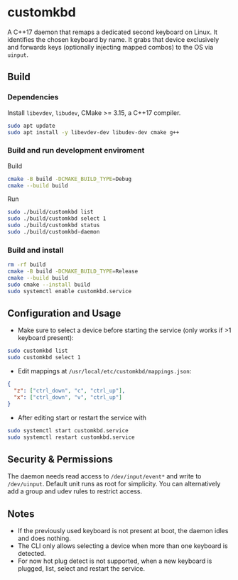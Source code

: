 # customkbd

A C++17 daemon that remaps a dedicated second keyboard on Linux. It identifies the chosen keyboard by name. It grabs that device exclusively and forwards keys (optionally injecting mapped combos) to the OS via `uinput`.

## Build

### Dependencies

Install `libevdev`, `libudev`, CMake >= 3.15, a C++17 compiler.

```bash
sudo apt update
sudo apt install -y libevdev-dev libudev-dev cmake g++
```

### Build and run development enviroment

Build

```bash
cmake -B build -DCMAKE_BUILD_TYPE=Debug
cmake --build build
```

Run

```bash
sudo ./build/customkbd list
sudo ./build/customkbd select 1
sudo ./build/customkbd status
sudo ./build/customkbd-daemon
```

### Build and install

```bash
rm -rf build
cmake -B build -DCMAKE_BUILD_TYPE=Release
cmake --build build
sudo cmake --install build
sudo systemctl enable customkbd.service
```

## Configuration and Usage

- Make sure to select a device before starting the service (only works if >1 keyboard present):

```bash
sudo customkbd list
sudo customkbd select 1
```

- Edit mappings at `/usr/local/etc/customkbd/mappings.json`:

```json
{
  "z": ["ctrl_down", "c", "ctrl_up"],
  "x": ["ctrl_down", "v", "ctrl_up"]
}
```

- After editing start or restart the service with

```bash
sudo systemctl start customkbd.service
sudo systemctl restart customkbd.service
```

## Security & Permissions

The daemon needs read access to `/dev/input/event*` and write to `/dev/uinput`. Default unit runs as root for simplicity. You can alternatively add a group and udev rules to restrict access.

## Notes

- If the previously used keyboard is not present at boot, the daemon idles and does nothing.
- The CLI only allows selecting a device when more than one keyboard is detected.
- For now hot plug detect is not supported, when a new keyboard is plugged, list, select and restart the service.

